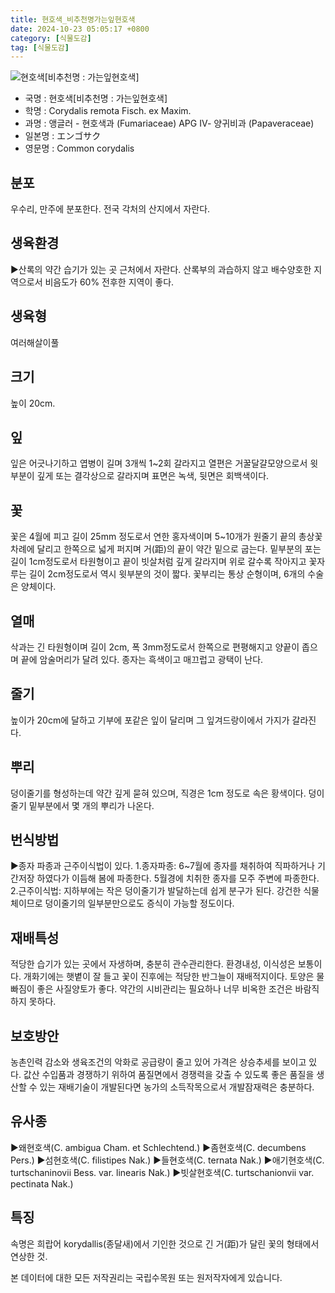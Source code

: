 ```yaml
---
title: 현호색_비추천명가는잎현호색
date: 2024-10-23 05:05:17 +0800
category: [식물도감]
tag: [식물도감]
---
```




![현호색[비추천명 : 가는잎현호색]](/fileUpload/plants/basic/Papaveraceae/Corydalis/1788/1788_1_th2.jpg)
- 국명 : 현호색[비추천명 : 가는잎현호색]
- 학명 : Corydalis remota Fisch. ex Maxim.
- 과명 : 앵글러 - 현호색과 (Fumariaceae) APG Ⅳ- 양귀비과 (Papaveraceae)
- 일본명 : エンゴサク
- 영문명 : Common corydalis


## 분포
우수리, 만주에 분포한다.전국 각처의 산지에서 자란다.
## 생육환경
▶산록의 약간 습기가 있는 곳 근처에서 자란다. 산록부의 과습하지 않고 배수양호한 지역으로서 비음도가 60% 전후한 지역이 좋다.
## 생육형
여러해살이풀 
## 크기
높이 20cm.
## 잎
잎은 어긋나기하고 엽병이 길며 3개씩 1~2회 갈라지고 열편은 거꿀달걀모양으로서 윗부분이 깊게 또는 결각상으로 갈라지며 표면은 녹색, 뒷면은 회백색이다.
## 꽃
꽃은 4월에 피고 길이 25mm 정도로서 연한 홍자색이며 5~10개가 원줄기 끝의 총상꽃차례에 달리고 한쪽으로 넓게 퍼지며 거(距)의 끝이 약간 밑으로 굽는다. 밑부분의 포는 길이 1cm정도로서 타원형이고 끝이 빗살처럼 깊게 갈라지며 위로 갈수록 작아지고 꽃자루는 길이 2cm정도로서 역시 윗부분의 것이 짧다. 꽃부리는 통상 순형이며, 6개의 수술은 양체이다.
## 열매
삭과는 긴 타원형이며 길이 2cm, 폭 3mm정도로서 한쪽으로 편평해지고 양끝이 좁으며 끝에 암술머리가 달려 있다. 종자는 흑색이고 매끄럽고 광택이 난다.
## 줄기
높이가 20cm에 달하고 기부에 포같은 잎이 달리며 그 잎겨드랑이에서 가지가 갈라진다.
## 뿌리
덩이줄기를 형성하는데 약간 깊게 묻혀 있으며, 직경은 1cm 정도로 속은 황색이다. 덩이줄기 밑부분에서 몇 개의 뿌리가 나온다.
## 번식방법
▶종자 파종과 근주이식법이 있다.1.종자파종: 6~7월에 종자를 채취하여 직파하거나 기간저장 하였다가 이듬해 봄에 파종한다. 5월경에 치취한 종자를 모주 주변에 파종한다. 2.근주이식법: 지하부에는 작은 덩이줄기가 발달하는데 쉽게 분구가 된다. 강건한 식물체이므로 덩이줄기의 일부분만으로도 증식이 가능할 정도이다.
## 재배특성
적당한 습기가 있는 곳에서 자생하며, 충분히 관수관리한다. 환경내성, 이식성은 보통이다. 개화기에는 햇볕이 잘 들고 꽃이 진후에는 적당한 반그늘이 재배적지이다. 토양은 물빠짐이 좋은 사질양토가 좋다. 약간의 시비관리는 필요하나 너무 비옥한 조건은 바람직하지 못하다.
## 보호방안
농촌인력 감소와 생육조건의 악화로 공급량이 줄고 있어 가격은 상승추세를 보이고 있다. 값산 수입품과 경쟁하기 위하여 품질면에서 경쟁력을 갖출 수 있도록 좋은 품질을 생산할 수 있는 재배기술이 개발된다면 농가의 소득작목으로서 개발잠재력은 충분하다.
## 유사종
▶왜현호색(C. ambigua Cham. et Schlechtend.)▶좀현호색(C. decumbens Pers.)▶섬현호색(C. filistipes Nak.)▶들현호색(C. ternata Nak.)▶애기현호색(C. turtschaninovii Bess. var. linearis Nak.)▶빗살현호색(C. turtschanionvii var. pectinata Nak.)
## 특징
속명은 희랍어 korydallis(종달새)에서 기인한 것으로 긴 거(距)가 달린 꽃의 형태에서 연상한 것.






본 데이터에 대한 모든 저작권리는 국립수목원 또는 원저작자에게 있습니다.
